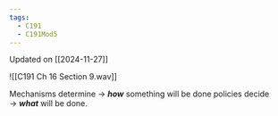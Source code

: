```yaml
---
tags:
  - C191
  - C191Mod5
---
```


Updated on [[2024-11-27]]

![[C191 Ch 16 Section 9.wav]]


Mechanisms determine → **_how_** something will be done
policies decide → **_what_** will be done.